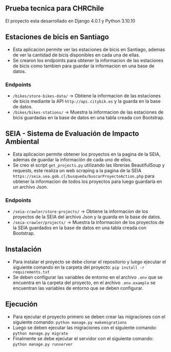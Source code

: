 ## Prueba tecnica para CHRChile

El proyecto esta desarrollado en Django 4.0.1 y Python 3.10.10

## Estaciones de bicis en Santiago
* Esta aplicacion permite ver las estaciones de bicis en Santiago, ademas de ver la cantidad de bicis disponibles en cada una de ellas.
* Se crearon los endpoints para obtener la informacion de las estaciones de bicis como tambien para guardar la informacion en una base de datos.
### Endpoints 
* `/bikes/store-bikes-data/` -> Obtiene la informacion de las estaciones de bicis mediante la API  `http://api.citybik.es` y la guarda en la base de datos.
* `/bikes/bikes-stations/` -> Muestra la informacion de las estaciones de bicis guardadas en la base de datos en una tabla creada con Bootstrap.

## SEIA - Sistema de Evaluación de Impacto Ambiental
* Esta aplicacion permite obtener los proyectos en la pagina de la SEIA, ademas de guardar la información de cada uno de ellos.
* Se creo el script `get_projects.py` utilizando las librerias BeautifulSoup y requests, este realiza un web scraping a la pagina de la SEIA `https://seia.sea.gob.cl/busqueda/buscarProyectoAction.php`
para obtener la informacion de todos los proyectos para luego guardarla en un archivo Json.


### Endpoints
* `/seia-crawler/store-projects/` -> Obtiene la informacion de los proyectos de la SEIA del archivo Json y la guarda en la base de datos.
* `/seia-crawler/projects/` -> Muestra la informacion de los proyectos de la SEIA guardados en la base de datos en una tabla creada con Bootstrap.

## Instalación
* Para instalar el proyecto se debe clonar el repositorio y luego ejecutar el siguiente comando en la carpeta del proyecto:
`pip install -r requirements.txt`
* Se deben configurar las variables de entorno en el archivo `.env` que se encuentra en la carpeta del proyecto, en el archivo `.env.example` se encuentran las variables de entorno que se deben configurar.


## Ejecución
* Para ejecutar el proyecto primero se deben crear las migraciones con el siguiente comando:
`python manage.py makemigrations`
* Luego se deben ejecutar las migraciones con el siguiente comando:
`python manage.py migrate`
* Finalmente se debe ejecutar el servidor con el siguiente comando:
`python manage.py runserver`